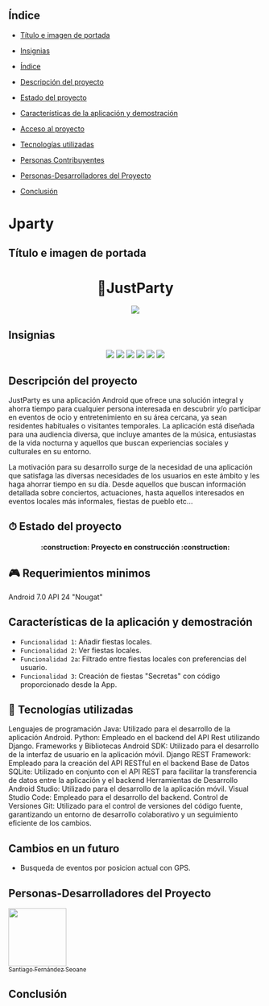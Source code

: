 
## Índice

* [Título e imagen de portada](#Título-e-imagen-de-portada)

* [Insignias](#insignias)

* [Índice](#índice)

* [Descripción del proyecto](#descripción-del-proyecto)

* [Estado del proyecto](#Estado-del-proyecto)

* [Características de la aplicación y demostración](#Características-de-la-aplicación-y-demostración)

* [Acceso al proyecto](#acceso-proyecto)

* [Tecnologías utilizadas](#tecnologías-utilizadas)

* [Personas Contribuyentes](#personas-contribuyentes)

* [Personas-Desarrolladores del Proyecto](#personas-desarrolladores)

* [Conclusión](#conclusión)

# Jparty

## Título e imagen de portada
<h1 align="center">🎈JustParty</h1>
<p align="center">
  <img src="https://raw.githubusercontent.com/SantiFdezz/JustPartyApp/main/doc/logo/logojparty-white-512.png">
</p>

 ## Insignias
 <p align="center">
   <img src="https://img.shields.io/badge/STATUS-EN%20DESAROLLO-green">
   <img src="https://img.shields.io/badge/-Python-61DAFB?logo=python&logoColor=white&style=plastic">
   <img src="https://img.shields.io/badge/-Django-61DAFB?logo=django&logoColor=white&style=plastic">
   <img src="https://img.shields.io/badge/-Android%20Studio-61DAFB?logo=android&logoColor=white&style=plastic">
   <img src="https://img.shields.io/badge/-Java-61DAFB?logo=java&logoColor=white&style=plastic">
   <img src="https://img.shields.io/github/stars/SantiFdezz?style=social">
   </p>

 
## Descripción del proyecto
JustParty es una aplicación Android que ofrece una solución integral y ahorra tiempo para cualquier persona interesada en descubrir y/o participar en eventos de ocio y entretenimiento en su área cercana, ya sean residentes habituales o visitantes temporales. La aplicación está diseñada para una audiencia diversa, que incluye amantes de la música, entusiastas de la vida nocturna y aquellos que buscan experiencias sociales y culturales en su entorno.

La motivación para su desarrollo surge de la necesidad de una aplicación que satisfaga las diversas necesidades de los usuarios en este ámbito y les haga ahorrar tiempo en su día. Desde aquellos que buscan información detallada sobre conciertos, actuaciones, hasta aquellos interesados en eventos locales más informales, fiestas de pueblo etc...


## ⏱ Estado del proyecto

<h4 align="center">:construction: Proyecto en construcción :construction:</h4>

## 🎮 Requerimientos minimos
Android 7.0 API 24 "Nougat"

## Características de la aplicación y demostración

* `Funcionalidad 1`: Añadir fiestas locales.
* `Funcionalidad 2`: Ver fiestas locales.
* `Funcionalidad 2a`: Filtrado entre fiestas locales con preferencias del usuario.
* `Funcionalidad 3`: Creación de fiestas "Secretas" con código proporcionado desde la App.


## 🤖 Tecnologías utilizadas
Lenguajes de programación
  Java: Utilizado para el desarrollo de la aplicación Android.
  Python: Empleado en el backend del API Rest utilizando Django.
Frameworks y Bibliotecas
  Android SDK: Utilizado para el desarrollo de la interfaz de usuario en la aplicación móvil.
  Django REST Framework: Empleado para la creación del API RESTful en el backend
Base de Datos
  SQLite: Utilizado en conjunto con el API REST para facilitar la transferencia de datos entre la aplicación y el backend
Herramientas de Desarrollo
  Android Studio: Utilizado para el desarrollo de la aplicación móvil.
  Visual Studio Code: Empleado para el desarrollo del backend.
Control de Versiones
  Git: Utilizado para el control de versiones del código fuente, garantizando un entorno de desarrollo colaborativo y un seguimiento eficiente de los cambios.

## Cambios en un futuro
 - Busqueda de eventos por posicion actual con GPS.

## Personas-Desarrolladores del Proyecto
[<img src="https://avatars.githubusercontent.com/u/145338461?v=4" width=115><br><sub>Santiago Fernández Seoane</sub>](https://github.com/SantiFdezz)

## Conclusión
  


